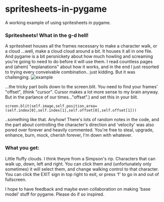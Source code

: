 # spritesheets-in-pygame
A working example of using spritesheets in pygame. 
### Spritesheets! What in the g-d hell! ### 
A spritesheet houses all the frames necessary to make a character walk,
or a cloud ...well, make a cloud cloud around a bit. It houses it all in one file.  And pygame is a bit persnickety
about how much howling and screaming you're going to need to do before it will use them.  I read countless pages and
(ahem) "explanations" about how it works, and in the end I just resorted to trying every conveivable combination..
just kidding.  But it was challenging.
![example](https://darknesseverytime.live/mirror/sprites.gif?&raw=true)

  
  
  ...the tricky part boils down to the screen.blit. You need to find your frames' "offset", (think "cursor". Cursor
  makes a lot more sense to my brain anyway.  But in the parlance of our times..."offset".) and set this in your blit.
  
  `screen.blit(self.image,self.position,area=(self.index[0],self.index[1],self.offset[0],self.offset[1]))`
  
  ..something like that.  Anyhow! There's lots of random notes in the code, and the part about controlling the
  character's direction and 'velocity' was also pored over forever and heavily commented. You're free to steal,
  upgrade, enhance, burn, mock, cherish forever, I'm down with whatever.
  
  ### What you get: ###
  Little fluffy clouds. I think theyre from a Simpson's rip. Characters that can walk up, down, left and right. 
  You can click them and (unfortunately only sometimes) it will select them, and change walking control to that
  character.  You can click the EXIT sign in top right to exit, or press 'f' to go in and out of fullscreen.
  
  I hope to have feedback and maybe even collaboration on making 'base model' stuff for pygame.  Please do if so inspired.
